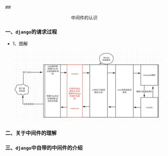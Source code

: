 ##<center>中间件的认识</center>

### 一、`django`的请求过程

* 1、图解

  ![django请求过程](./source/images/django的请求过程.jpg)


### 二、关于中间件的理解

### 三、`django`中自带的中间件的介绍